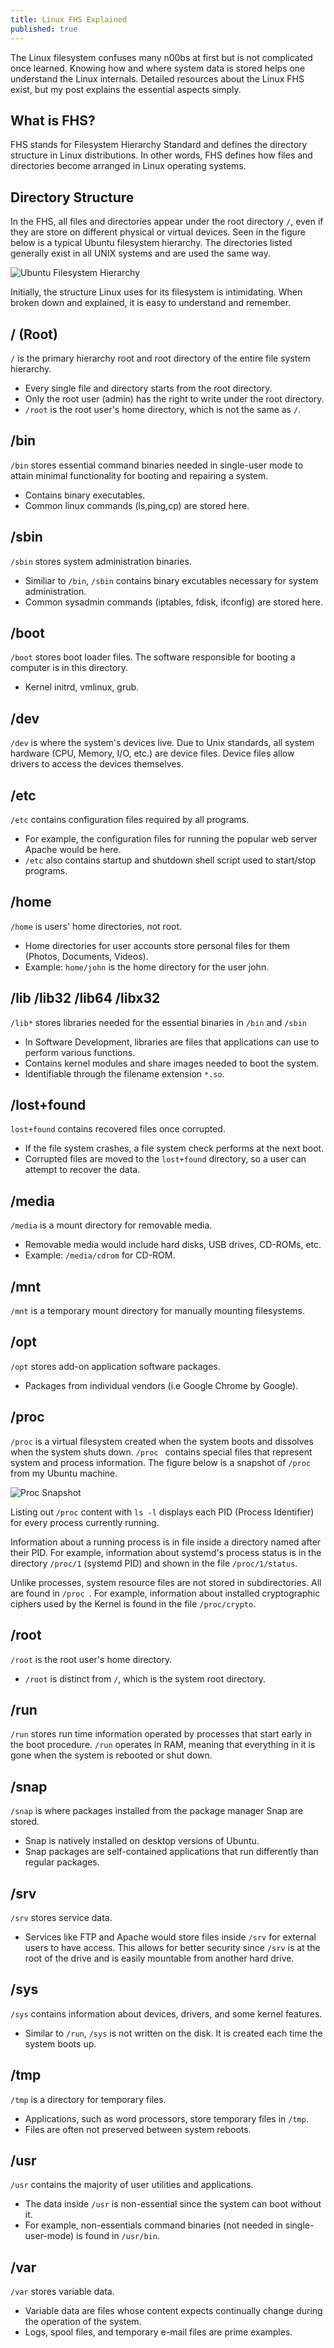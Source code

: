 ```yaml
---
title: Linux FHS Explained
published: true
---
```


The Linux filesystem confuses many n00bs at first but is not complicated once learned. Knowing how and where system data is stored helps one understand the Linux internals. Detailed resources about the Linux FHS exist, but my post explains the essential aspects simply.           

## What is FHS?
FHS stands for Filesystem Hierarchy Standard and defines the directory structure in Linux distributions. In other words, FHS defines how files and directories become arranged in Linux operating systems. 


## Directory Structure
In the FHS, all files and directories appear under the root directory ```/```, even if they are store on different physical or virtual devices. Seen in the figure below is a typical Ubuntu filesystem hierarchy. The directories listed generally exist in all UNIX systems and are used the same way. 

![Ubuntu Filesystem Hierarchy](photos/FHS/FHS-root.png)

Initially, the structure Linux uses for its filesystem is intimidating. When broken down and explained, it is easy to understand and remember.

## / (Root)
``` / ``` is the primary hierarchy root and root directory of the entire file system hierarchy. 

- Every single file and directory starts from the root directory. 
- Only the root user (admin) has the right to write under the root directory.
- ``` /root ``` is the root user's home directory, which is not the same as ``` / ```.

## /bin 
``` /bin ``` stores essential command binaries needed in single-user mode to attain minimal functionality for booting and repairing a system. 
- Contains binary executables.
- Common linux commands (ls,ping,cp) are stored here.

## /sbin
``` /sbin ``` stores system administration binaries.
- Similiar to ``` /bin ```, ``` /sbin ``` contains binary excutables necessary for system administration. 
- Common sysadmin commands (iptables, fdisk, ifconfig) are stored here.

## /boot
``` /boot ``` stores boot loader files. The software responsible for booting a computer is in this directory.
- Kernel initrd, vmlinux, grub. 

## /dev
``` /dev ``` is where the system's devices live. Due to Unix standards, all system hardware (CPU, Memory, I/O, etc.) are device files. Device files allow drivers to access the devices themselves.  

## /etc
``` /etc ``` contains configuration files required by all programs.
- For example, the configuration files for running the popular web server Apache would be here.
- ``` /etc ``` also contains startup and shutdown shell script used to start/stop programs. 

## /home
``` /home ``` is users' home directories, not root. 
- Home directories for user accounts store personal files for them (Photos, Documents, Videos).
- Example: ``` home/john ``` is the home directory for the user john.

## /lib /lib32 /lib64 /libx32
``` /lib* ``` stores libraries needed for the essential binaries in ``` /bin ``` and ``` /sbin ```
- In Software Development, libraries are files that applications can use to perform various functions.  
- Contains kernel modules and share images needed to boot the system.
- Identifiable through the filename extension ``` *.so ```.

## /lost+found
``` lost+found ``` contains recovered files once corrupted. 
- If the file system crashes, a file system check performs at the next boot. 
- Corrupted files are moved to the ``` lost+found ``` directory, so a user can attempt to recover the data.  

## /media
``` /media ``` is a mount directory for removable media.
- Removable media would include hard disks, USB drives, CD-ROMs, etc.
- Example: ``` /media/cdrom ``` for CD-ROM.

## /mnt 
``` /mnt ``` is a temporary mount directory for manually mounting filesystems.

## /opt
``` /opt ``` stores add-on application software packages.
- Packages from individual vendors (i.e Google Chrome by Google).

## /proc
``` /proc ``` is a virtual filesystem created when the system boots and dissolves when the system shuts down. ```/proc ``` contains special files that represent system and process information. The figure below is a snapshot of ``` /proc ``` from my Ubuntu machine.

![Proc Snapshot](photos/FHS/FHS-proc.png)

Listing out ``` /proc ``` content with ``` ls -l ``` displays each PID (Process Identifier) for every process currently running. 

Information about a running process is in file inside a directory named after their PID. For example, information about systemd's process status is in the directory ``` /proc/1 ``` (systemd PID) and shown in the file ``` /proc/1/status ```.

Unlike processes, system resource files are not stored in subdirectories. All are found in ```/proc ```. For example, information about installed cryptographic ciphers used by the Kernel is found in the file ``` /proc/crypto ```. 

## /root
``` /root ``` is the root user's home directory. 
- ``` /root ``` is distinct from ``` / ```, which is the system root directory.

## /run
``` /run ``` stores run time information operated by processes that start early in the boot procedure. ``` /run ``` operates in RAM, meaning that everything in it is gone when the system is rebooted or shut down.

## /snap
``` /snap ``` is where packages installed from the package manager Snap are stored.
- Snap is natively installed on desktop versions of Ubuntu.
- Snap packages are self-contained applications that run differently than regular packages. 

## /srv
``` /srv ``` stores service data.
- Services like FTP and Apache would store files inside ``` /srv ``` for external users to have access. This allows for better security since ``` /srv ``` is at the root of the drive and is easily mountable from another hard drive.  

## /sys
``` /sys ``` contains information about devices, drivers, and some kernel features. 
- Similar to ``` /run ```, ``` /sys ``` is not written on the disk. It is created each time the system boots up. 

## /tmp
``` /tmp ``` is a directory for temporary files.
- Applications, such as word processors, store temporary files in ``` /tmp ```. 
- Files are often not preserved between system reboots. 

## /usr
 ``` /usr ``` contains the majority of user utilities and applications. 
- The data inside ``` /usr ``` is non-essential since the system can boot without it. 
- For example,  non-essentials command binaries (not needed in single-user-mode) is found in ``` /usr/bin ```.

## /var
``` /var ``` stores variable data.
- Variable data are files whose content expects continually change during the operation of the system.  
- Logs, spool files, and temporary e-mail files are prime examples. 